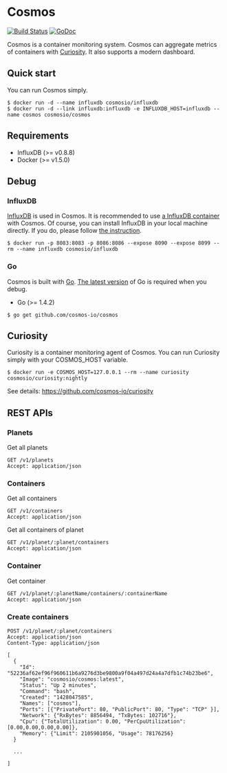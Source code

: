 # Cosmos

[![Build Status](https://travis-ci.org/cosmos-io/cosmos.svg?branch=master)](https://travis-ci.org/cosmos-io/cosmos) [![GoDoc](https://godoc.org/github.com/cosmos-io/cosmos?status.svg)](https://godoc.org/github.com/cosmos-io/cosmos)

Cosmos is a container monitoring system. Cosmos can aggregate metrics of containers with [Curiosity](https://github.com/cosmos-io/curiosity). It also supports a modern dashboard.

## Quick start

You can run Cosmos simply.

```
$ docker run -d --name influxdb cosmosio/influxdb
$ docker run -d --link influxdb:influxdb -e INFLUXDB_HOST=influxdb --name cosmos cosmosio/cosmos
```

## Requirements
* InfluxDB (>= v0.8.8)
* Docker (>= v1.5.0)

## Debug

### InfluxDB

[InfluxDB](http://influxdb.com) is used in Cosmos. It is recommended to use [a InfluxDB container](https://registry.hub.docker.com/u/cosmosio/influxdb/) with Cosmos. Of course, you can install InfluxDB in your local machine directly. If you do, please follow [the instruction](http://influxdb.com/download/).
```
$ docker run -p 8083:8083 -p 8086:8086 --expose 8090 --expose 8099 --rm --name influxdb cosmosio/influxdb
```

### Go

Cosmos is built with [Go](http://golang.org). [The latest version](https://golang.org/dl/) of Go is required when you debug.

* Go (>= 1.4.2)

```
$ go get github.com/cosmos-io/cosmos
```

## Curiosity 

Curiosity is a container monitoring agent of Cosmos. You can run Curiosity simply with your COSMOS_HOST variable.

```
$ docker run -e COSMOS_HOST=127.0.0.1 --rm --name curiosity cosmosio/curiosity:nightly
```
See details: https://github.com/cosmos-io/curiosity


## REST APIs

### Planets

Get all planets

```
GET /v1/planets 
Accept: application/json
```

### Containers

Get all containers

```
GET /v1/containers
Accept: application/json
```

Get all containers of planet

```
GET /v1/planet/:planet/containers
Accept: application/json
```

### Container

Get container

```
GET /v1/planet/:planetName/containers/:containerName
Accept: application/json
```

### Create containers

```
POST /v1/planet/:planet/containers
Accept: application/json
Content-Type: application/json

[
  {
    "Id": "52236af62ef96f960611b6a9276d3be9800a9f04a497d24a4a7dfb1c74b23be6",
    "Image": "cosmosio/cosmos:latest",
    "Status": "Up 2 minutes",
    "Command": "bash",
    "Created": "1428047585",
    "Names": ["cosmos"],
    "Ports": [{"PrivatePort": 80, "PublicPort": 80, "Type": "TCP" }],
    "Network": {"RxBytes": 8856494, "TxBytes: 102716"},
    "Cpu": {"TotalUtilization": 0.00, "PerCpuUtilization": [0.00,0.00,0.00,0.00]},
    "Memory": {"Limit": 2105901056, "Usage": 78176256}
  }

  ...
  
]
```